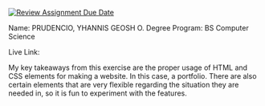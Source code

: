 [![Review Assignment Due Date](https://classroom.github.com/assets/deadline-readme-button-22041afd0340ce965d47ae6ef1cefeee28c7c493a6346c4f15d667ab976d596c.svg)](https://classroom.github.com/a/pBNUHphn)


Name: PRUDENCIO, YHANNIS GEOSH O.
Degree Program: BS Computer Science

Live Link:

My key takeaways from this exercise are the proper usage of HTML and CSS elements for making a website. In this case, a portfolio. There are also certain elements that are very flexible regarding the situation they are needed in, so it is fun to experiment with the features.
